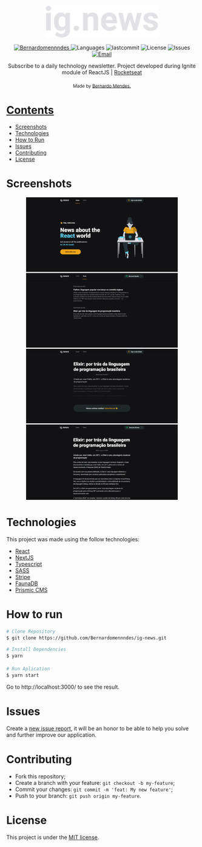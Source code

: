 <p align="center">
   <img src="./.github/logo.svg" alt="Move It" width="300"/>
</p>

<p align="center">	
   <a href="https://www.linkedin.com/in/bernardomennndes/">
      <img alt="Bernardomennndes" src="https://img.shields.io/badge/-Bernardomennndes-5965e0?style=for-the-badge&logo=Linkedin&logoColor=white" />
   </a>
  <img alt="Languages" src="https://img.shields.io/github/languages/count/Bernardomennndes/ig-news?style=for-the-badge&color=%235963C5" />
  <img alt="lastcommit" src="https://img.shields.io/github/last-commit/Bernardomennndes/ig-news?style=for-the-badge&color=%235761C3" />
  <img alt="License" src="https://img.shields.io/github/license/Bernardomennndes/ig-news?style=for-the-badge&color=%235E69D7" />
  <img alt="Issues" src="https://img.shields.io/github/issues/Bernardomennndes/ig-news?style=for-the-badge&color=%235965E0">
  <a href="mailto:bernardomennndes@outlook.com">
   <img alt="Email" src="https://img.shields.io/badge/-bernardomennndes%40outlook.com-%23525DCB?style=for-the-badge" />
  </a>
</p>

<p align="center">
    Subscribe to a daily technology newsletter. Project developed during Ignite module of ReactJS | <a href="https://github.com/Rocketseat">Rocketseat</a>
</p>

<div align="center">
  <sub> Made by
    <a href="https://github.com/Bernardomenndes">Bernardo Mendes.
  </sub>
</div>

# Contents

* [Screenshots](#screenshots) 
* [Technologies](#technologies) 
* [How to Run](#how-to-run)
* [Issues](#issues)
* [Contributing](#contributing)
* [License](#license)

# Screenshots
<div align="center">
   <img src="./.github/screenshot__1.png" width="400px">
   <img src="./.github/screenshot__2.png" width="400px">
   <img src="./.github/screenshot__3.png" width="400px">
   <img src="./.github/screenshot__4.png" width="400px">
</div>

# Technologies
This project was made using the follow technologies:

* [React](https://reactjs.org/)      
* [NextJS](https://nextjs.org/)
* [Typescript](https://www.typescriptlang.org/)
* [SASS](https://sass-lang.com/)
* [Stripe](https://stripe.com/)
* [FaunaDB](https://fauna.com/)
* [Prismic CMS](https://prismic.io/)

# How to run

```bash
# Clone Repository
$ git clone https://github.com/Bernardomennndes/ig-news.git
```

```bash
# Install Dependencies
$ yarn

# Run Aplication
$ yarn start
```
Go to http://localhost:3000/ to see the result.

# Issues

Create a <a href="https://github.com/Bernardomennndes/ig-news/issues">new issue report</a>, it will be an honor to be able to help you solve and further improve our application.

# Contributing

- Fork this repository;
- Create a branch with your feature: `git checkout -b my-feature`;
- Commit your changes: `git commit -m 'feat: My new feature'`;
- Push to your branch: `git push origin my-feature`.

# License

This project is under the [MIT license](./).